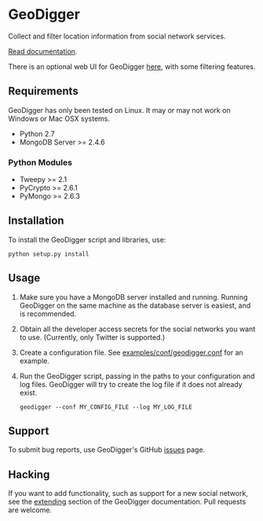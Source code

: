 GeoDigger
=========

Collect and filter location information from social network services.

[Read documentation](docs/index.md).

There is an optional web UI for GeoDigger
[here](https://github.com/rshipp/geodigger-ui), with some filtering
features.

## Requirements

GeoDigger has only been tested on Linux. It may or may not work on
Windows or Mac OSX systems.

* Python 2.7
* MongoDB Server >= 2.4.6

### Python Modules

* Tweepy >= 2.1
* PyCrypto >= 2.6.1
* PyMongo >= 2.6.3

## Installation

To install the GeoDigger script and libraries, use:

    python setup.py install

## Usage

1. Make sure you have a MongoDB server installed and running. Running
   GeoDigger on the same machine as the database server is easiest, and
   is recommended.

2. Obtain all the developer access secrets for the social networks you want to
   use. (Currently, only Twitter is supported.)

3. Create a configuration file. See
   [examples/conf/geodigger.conf](examples/conf/geodigger.conf) for an
   example.

4. Run the GeoDigger script, passing in the paths to your configuration
   and log files. GeoDigger will try to create the log file if it does
   not already exist.

    `geodigger --conf MY_CONFIG_FILE --log MY_LOG_FILE`


## Support

To submit bug reports, use GeoDigger's GitHub
[issues](https://github.com/rshipp/geodigger/issues) page.

## Hacking

If you want to add functionality, such as support for a new social
network, see the [extending](docs/geodigger.md#extending) section of the
GeoDigger documentation. Pull requests are welcome.
